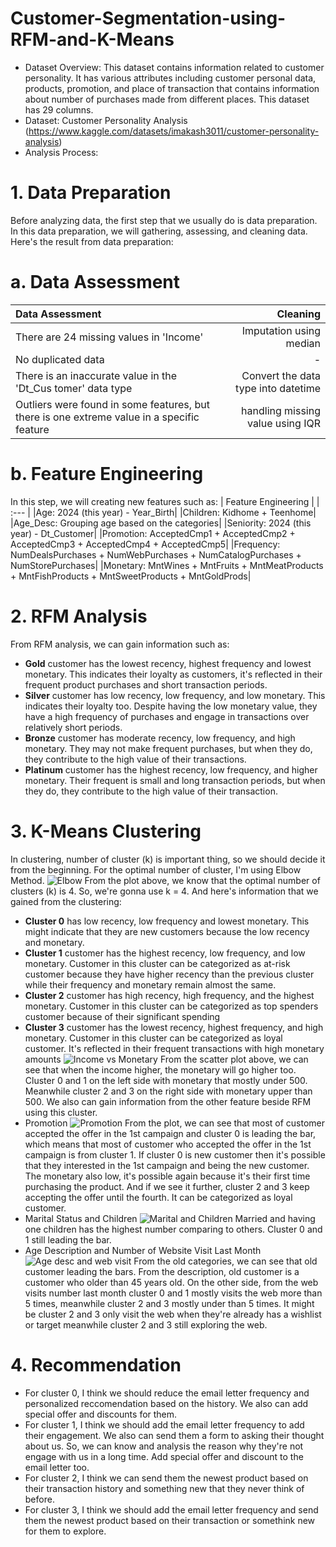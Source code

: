 # Customer-Segmentation-using-RFM-and-K-Means

* Dataset Overview: This dataset contains information related to customer personality. It has various attributes including customer personal data, products, promotion, and place of transaction that contains information about number of purchases made from different places. This dataset has 29 columns. 
* Dataset: Customer Personality Analysis (https://www.kaggle.com/datasets/imakash3011/customer-personality-analysis)
* Analysis Process:
# 1. Data Preparation
Before analyzing data, the first step that we usually do is data preparation. In this data preparation, we will gathering, assessing, and cleaning data. Here's the result from data preparation:
# a. Data Assessment
| Data Assessment |  Cleaning |
| :---            |           ---: |
| There are 24 missing values in 'Income'      |  Imputation using median    |
| No duplicated data        |  -      |
| There is an inaccurate value in the 'Dt_Cus tomer' data type       |  Convert the data type into datetime     |
| Outliers were found in some features, but there is one extreme value in a specific feature         |  handling missing value using IQR |

# b. Feature Engineering
In this step, we will creating new features such as: 
| Feature Engineering |
| :---             |
|Age: 2024 (this year) - Year_Birth|
|Children: Kidhome + Teenhome|
|Age_Desc: Grouping age based on the categories|
|Seniority: 2024 (this year) - Dt_Customer|
|Promotion: AcceptedCmp1 + AcceptedCmp2 + AcceptedCmp3 + AcceptedCmp4 + AcceptedCmp5|
|Frequency: NumDealsPurchases + NumWebPurchases + NumCatalogPurchases + NumStorePurchases|
|Monetary: MntWines + MntFruits + MntMeatProducts + MntFishProducts + MntSweetProducts + MntGoldProds|

# 2. RFM Analysis
From RFM analysis, we can gain information such as:
 -  **Gold** customer has the lowest recency, highest frequency and lowest monetary. This indicates their loyalty as customers, it's reflected in their frequent product purchases and short transaction periods.
 -  **Silver** customer has  low recency, low frequency, and low monetary. This indicates their loyalty too. Despite having the low monetary value, they have a high frequency of purchases and engage in transactions over relatively short periods.
 -  **Bronze** customer has moderate recency, low frequency, and high monetary. They may not make frequent purchases, but when they do, they contribute to the high value of their transactions.
 -  **Platinum** customer has the highest recency, low frequency, and higher monetary. Their frequent is small and long transaction periods, but when they do, they contribute to the high value of their transaction.
  
# 3. K-Means Clustering
In clustering, number of cluster (k) is important thing, so we should decide it from the beginning. For the optimal number of cluster, I'm using Elbow Method.
![Elbow](https://github.com/azzizahn/Customer-Segmentation-using-RFM-and-K-Means/assets/148351338/893d0102-0935-4f68-a04c-e212a0d6ae32)
From the plot above, we know that the optimal number of clusters (k) is 4. So, we're gonna use k = 4. And here's information that we gained from the clustering:
 -  **Cluster 0**  has low recency, low frequency and lowest monetary. This might indicate that they are new customers because the low recency and monetary.
 -  **Cluster 1** customer has the highest recency, low frequency, and low monetary. Customer in this cluster can be categorized as at-risk customer because they have higher recency than the previous cluster while their frequency and monetary remain almost the same.
 -  **Cluster 2** customer has high recency, high frequency, and the highest monetary. Customer in this cluster can be categorized as top spenders customer because of their significant spending
 -  **Cluster 3** customer has the lowest recency, highest frequency, and high monetary. Customer in this cluster can be categorized as loyal customer. It's reflected in their frequent transactions with high monetary amounts
 ![Income vs Monetary](https://github.com/azzizahn/Customer-Segmentation-using-RFM-and-K-Means/assets/148351338/9faf9ed2-a73f-437b-b48f-130e912af0fd)
From the scatter plot above, we can see that when the income higher, the monetary will go higher too. Cluster 0 and 1 on the left side with monetary that mostly under 500. Meanwhile cluster 2 and 3 on the right side with monetary upper than 500. 
We also can gain information from the other feature beside RFM using this cluster.
-  Promotion
![Promotion](https://github.com/azzizahn/Customer-Segmentation-using-RFM-and-K-Means/assets/148351338/d5f081a5-951f-47c0-b829-9e92d1d981d4)
From the plot, we can see that most of customer accepted the offer in the 1st campaign and cluster 0 is leading the bar, which means that most of customer who accepted the offer in the 1st campaign is from cluster 1. If cluster 0 is new customer then it's possible that they interested in the 1st campaign and being the new customer. The monetary also low, it's possible again because it's their first time purchasing the product. And if we see it further, cluster 2 and 3 keep accepting the offer until the fourth. It can be categorized as loyal customer. 
-  Marital Status and Children
![Marital and Children](https://github.com/azzizahn/Customer-Segmentation-using-RFM-and-K-Means/assets/148351338/58518cde-3174-4abb-89de-697b7d08ae04)
Married and having one children has the highest number comparing to others. Cluster 0 and 1 still leading the bar. 
-  Age Description and Number of Website Visit Last Month
![Age desc and web visit](https://github.com/azzizahn/Customer-Segmentation-using-RFM-and-K-Means/assets/148351338/ae3a7fe9-7fbe-4756-b391-a43f7c80af87)
From the old categories, we can see that old customer leading the bars. From the description, old customer is a customer who older than 45 years old. On the other side, from the web visits number last month cluster 0 and 1 mostly visits the web more than 5 times, meanwhile cluster 2 and 3 mostly under than 5 times. It might be cluster 2 and 3 only visit the web when they're already has a wishlist or target meanwhile cluster 2 and 3 still exploring the web.
# 4. Recommendation
-  For cluster 0, I think we should reduce the email letter frequency and personalized reccomendation based on the history. We also can add special offer and discounts for them.
-  For cluster 1, I think we should add the email letter frequency to add their engagement. We also can send them a form to asking their thought about us. So, we can know and analysis the reason why they're not engage with us in a long time. Add special offer and discount to the email letter too.
-  For cluster 2, I think we can send them the newest product based on their transaction history and something new that they never think of before.
-  For cluster 3, I think we should add the email letter frequency and send them the newest product based on their transaction or somethink new for them to explore.
